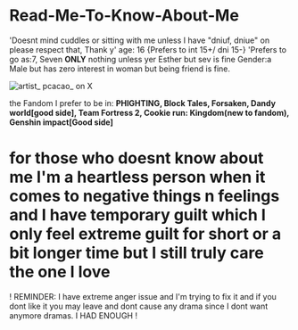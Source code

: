 # Read-Me-To-Know-About-Me
'Doesnt mind cuddles or sitting with me unless I have "dniuf, dniue" on please respect that, Thank y'
age: 16 {Prefers to int 15+/ dni 15-}
'Prefers to go as:7, Seven **ONLY** nothing unless yer Esther but sev is fine
Gender:a Male but has zero interest in woman but being friend is fine.

![artist_ pcacao_ on X](https://github.com/user-attachments/assets/4a7e4898-8225-446f-918d-38305c907222)

the Fandom I prefer to be in: **PHIGHTING, Block Tales, Forsaken, Dandy world[good side], Team Fortress 2, Cookie run: Kingdom(new to fandom), Genshin impact[Good side]**
# for those who doesnt know about me I'm a heartless person when it comes to negative things n feelings and I have temporary guilt which I only feel extreme guilt for short or a bit longer time but I still truly care the one I love
! REMINDER: I have extreme anger issue and I'm trying to fix it and if you dont like it you may leave and dont cause any drama since I dont want anymore dramas. I HAD ENOUGH ! 
